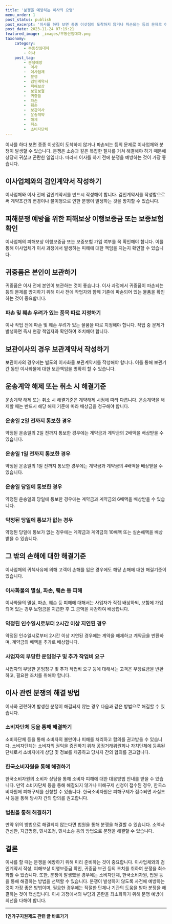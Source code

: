 ```yaml
---
title: '분쟁을 예방하는 이사의 요령'
menu_order: 1
post_status: publish
post_excerpt: '이사를 하다 보면 종종 이삿짐이 도착하지 않거나 파손되는 등의 문제로 이사업체와 분쟁이 발생할 수 있습니다. 분쟁은 소송과 같은 복잡한 절차를 거쳐 해결해야 하기 때문에 상당히 귀찮고 곤란한 일입니다. 따라서 이사를 하기 전에 분쟁을 예방하는 것이 가장 좋습니다.'
post_date: 2023-11-24 07:19:21
featured_image: _images/부동산임대차.png
taxonomy:
    category:
        - 부동산임대차
        - 이사
    post_tag:
        - 분쟁예방
        -  이사
        -  이사업체
        -  분쟁
        -  검인계약서
        -  피해보상
        -  보증보험
        -  귀중품
        -  파손
        -  훼손
        -  보관이사
        -  운송계약
        -  해제
        -  취소
        -  소비자단체
---
```



이사를 하다 보면 종종 이삿짐이 도착하지 않거나 파손되는 등의 문제로 이사업체와 분쟁이 발생할 수 있습니다. 분쟁은 소송과 같은 복잡한 절차를 거쳐 해결해야 하기 때문에 상당히 귀찮고 곤란한 일입니다. 따라서 이사를 하기 전에 분쟁을 예방하는 것이 가장 좋습니다. 

## 이사업체와의 검인계약서 작성하기

이사업체와 이사 전에 검인계약서를 반드시 작성해야 합니다. 검인계약서를 작성함으로써 계약조건의 변경이나 불이행으로 인한 분쟁이 발생하는 것을 방지할 수 있습니다.

## 피해분쟁 예방을 위한 피해보상 이행보증금 또는 보증보험 확인

이사업체의 피해보상 이행보증금 또는 보증보험 가입 여부를 꼭 확인해야 합니다. 이를 통해 이사업체가 이사 과정에서 발생하는 피해에 대한 책임을 지는지 확인할 수 있습니다.

## 귀중품은 본인이 보관하기

귀중품은 이사 전에 본인이 보관하는 것이 좋습니다. 이사 과정에서 귀중품이 파손되는 등의 문제를 방지하기 위해 이사 전에 작업자와 함께 기존에 파손되어 있는 물품을 확인하는 것이 중요합니다.

### 파손 및 훼손 우려가 있는 품목 따로 지정하기

이사 작업 전에 파손 및 훼손 우려가 있는 물품을 따로 지정해야 합니다. 작업 중 문제가 발생하면 즉시 현장 책임자와 확인하여 조치해야 합니다.

## 보관이사의 경우 보관계약서 작성하기

보관이사의 경우에는 별도의 이사화물 보관계약서를 작성해야 합니다. 이를 통해 보관기간 동안 이사화물에 대한 보관책임을 명확히 할 수 있습니다.

## 운송계약 해제 또는 취소 시 해결기준

운송계약 해제 또는 취소 시 해결기준은 계약해제 시점에 따라 다릅니다. 운송계약을 해제할 때는 반드시 해당 해제 기준에 따라 배상금을 청구해야 합니다.

### 운송일 2일 전까지 통보한 경우

약정된 운송일의 2일 전까지 통보한 경우에는 계약금과 계약금의 2배액을 배상받을 수 있습니다.

### 운송일 1일 전까지 통보한 경우

약정된 운송일의 1일 전까지 통보한 경우에는 계약금과 계약금의 4배액을 배상받을 수 있습니다.

### 운송일 당일에 통보한 경우

약정된 운송일의 당일에 통보한 경우에는 계약금과 계약금의 6배액을 배상받을 수 있습니다.

### 약정된 당일에 통보가 없는 경우

약정된 당일에 통보가 없는 경우에는 계약금과 계약금의 10배액 또는 실손해액을 배상받을 수 있습니다.

## 그 밖의 손해에 대한 해결기준

이사업체의 귀책사유에 의해 고객이 손해를 입은 경우에도 해당 손해에 대한 해결기준이 있습니다.

### 이사화물의 멸실, 파손, 훼손 등 피해

이사화물의 멸실, 파손, 훼손 등 피해에 대해서는 사업자가 직접 배상하되, 보험에 가입되어 있는 경우 보험금을 지급한 후 그 금액을 차감하여 배상합니다.

### 약정된 인수일시로부터 2시간 이상 지연된 경우

약정된 인수일시로부터 2시간 이상 지연된 경우에는 계약을 해제하고 계약금을 반환하며, 계약금의 배액을 추가로 배상합니다.

### 사업자의 부당한 운임청구 및 추가 작업비 요구

사업자의 부당한 운임청구 및 추가 작업비 요구 등에 대해서는 고객은 부당료금을 반환하고, 필요한 조치를 취해야 합니다.

## 이사 관련 분쟁의 해결 방법

이사와 관련하여 발생한 분쟁이 해결되지 않는 경우 다음과 같은 방법으로 해결할 수 있습니다.

### 소비자단체 등을 통해 해결하기

소비자단체 등을 통해 소비자의 불만이나 피해를 처리하고 합의를 권고받을 수 있습니다. 소비자단체는 소비자의 권익을 증진하기 위해 공정거래위원회나 자치단체에 등록된 단체로서 소비자에게 상담 및 정보를 제공하고 당사자 간의 합의를 권고합니다.

### 한국소비자원을 통해 해결하기

한국소비자원의 소비자 상담을 통해 소비자 피해에 대한 대응방법 안내를 받을 수 있습니다. 만약 소비자단체 등을 통해 해결되지 않거나 피해구제 신청이 접수된 경우, 한국소비자원에 피해구제를 신청할 수 있습니다. 한국소비자원은 피해구제가 접수되면 사실조사 등을 통해 당사자 간의 합의를 권고합니다.

### 법원을 통해 해결하기

만약 위의 방법으로 해결되지 않는다면 법원을 통해 분쟁을 해결할 수 있습니다. 소액사건심판, 지급명령, 민사조정, 민사소송 등의 방법으로 분쟁을 해결할 수 있습니다.

## 결론


이사를 할 때는 분쟁을 예방하기 위해 미리 준비하는 것이 중요합니다. 이사업체와의 검인계약서 작성, 피해보상 이행보증금 확인, 귀중품 보관 등의 조치를 취하여 분쟁을 최소화할 수 있습니다. 또한, 분쟁이 발생했을 경우에는 소비자단체, 한국소비자원, 법원 등을 통해 해결하는 방법을 선택할 수 있습니다. 분쟁이 발생하지 않도록 사전에 예방하는 것이 가장 좋은 방법이며, 필요한 경우에는 적절한 단체나 기관의 도움을 받아 분쟁을 해결하는 것이 핵심입니다. 이사 과정에서의 부담과 곤란을 최소화하기 위해 분쟁 예방에 최선을 다해야 합니다.
<!-- wp:separator -->
<hr class="wp-block-separator has-alpha-channel-opacity"/>
<!-- /wp:separator -->

<!-- wp:group {"backgroundColor":"base","layout":{"type":"constrained"}} -->
<div class="wp-block-group has-base-background-color has-background"><!-- wp:paragraph {"align":"center","fontSize":"medium"} -->
<p class="has-text-align-center has-large-font-size"><strong>1인가구지원제도 관련 글 바로가기</strong></p>
<!-- /wp:paragraph -->


<!-- wp:latest-posts
{"categories":[{"id":14321,"count":19,"description":"","link":"https://uknowlaw.com/category/1%ec%9d%b8%ea%b0%80%ea%b5%ac%ec%a7%80%ec%9b%90%ec%a0%9c%eb%8f%84/","name":"1인가구지원제도","slug":"1인가구지원제도","taxonomy":"category","parent":0,"meta":[],"_links":{"self":[{"href":"https://uknowlaw.com/wp-json/wp/v2/categories/14321"}],"collection":[{"href":"https://uknowlaw.com/wp-json/wp/v2/categories"}],"about":[{"href":"https://uknowlaw.com/wp-json/wp/v2/taxonomies/category"}],"wp:post_type":[{"href":"https://uknowlaw.com/wp-json/wp/v2/posts?categories=14321"}],"curies":[{"name":"wp","href":"https://api.w.org/{rel}","templated":true}]}}],"postsToShow":100,"excerptLength":28,"postLayout":"grid","columns":2,"featuredImageAlign":"left","featuredImageSizeSlug":"large","fontSize":"small"} /--></div>
<!-- /wp:group -->